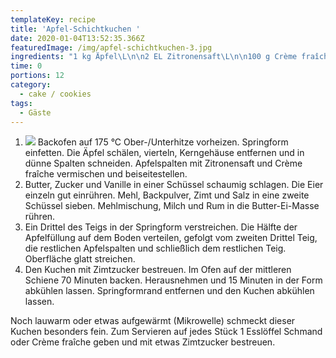 ```yaml
---
templateKey: recipe
title: 'Apfel-Schichtkuchen '
date: 2020-01-04T13:52:35.366Z
featuredImage: /img/apfel-schichtkuchen-3.jpg
ingredients: "1 kg Äpfel\L\n\n2 EL Zitronensaft\L\n\n100 g Crème fraîche\n\n\L150 g weiche Butter\L\n\n250 g Zucker\n\n\L¼ TL gemahlene Vanille\L\n\n4 Eier\L\n\n300 g Mehl\L\n\n2 ½ TL Backpulver\n\n\L1 TL gemahlener Zimt\L\n\n¼ TL Salz\L\n\n2 EL Milch\L\n\n1 EL Rum\L\n\n3 EL Zimtzucker"
time: 0
portions: 12
category:
  - cake / cookies
tags:
  - Gäste
---
```

1. ![](/img/apfel-schichtkuchen-1.jpg)
   Backofen auf 175 °C Ober-/Unterhitze vorheizen. Springform einfetten. Die Äpfel schälen, vierteln, Kerngehäuse entfernen und in dünne Spalten schneiden. Apfelspalten mit  Zitronensaft und Crème fraîche vermischen und beiseitestellen.
2. Butter, Zucker und Vanille in einer Schüssel schaumig schlagen. Die Eier einzeln gut einrühren. Mehl, Backpulver, Zimt und Salz in eine zweite Schüssel sieben. Mehlmischung, Milch und Rum in die Butter-Ei-Masse rühren.
3. Ein Drittel des Teigs in der Springform verstreichen. Die Hälfte der Apfelfüllung auf dem Boden verteilen, gefolgt vom zweiten Drittel Teig, die restlichen Apfelspalten und schließlich dem restlichen Teig. Oberfläche glatt streichen.
4. Den Kuchen mit Zimtzucker bestreuen. Im Ofen auf der mittleren Schiene 70 Minuten backen. Herausnehmen und 15 Minuten in der Form abkühlen lassen. Springformrand entfernen und den Kuchen abkühlen lassen.

Noch lauwarm oder etwas aufgewärmt (Mikrowelle) schmeckt dieser Kuchen besonders fein. Zum Servieren auf jedes Stück 1 Esslöffel Schmand oder Crème fraîche geben und mit etwas Zimtzucker bestreuen.
